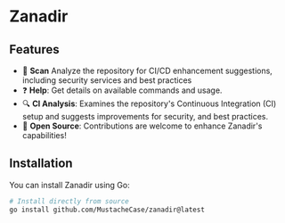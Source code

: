 # Zanadir

## Features

- 📂 **Scan** Analyze the repository for CI/CD enhancement suggestions, including security services and best practices
- ❓ **Help**: Get details on available commands and usage.
- 🔍 **CI Analysis**: Examines the repository's Continuous Integration (CI) setup and suggests improvements for security, and best practices.
- 🚀 **Open Source**: Contributions are welcome to enhance Zanadir's capabilities!

## Installation

You can install Zanadir using Go:

```sh
# Install directly from source
go install github.com/MustacheCase/zanadir@latest
